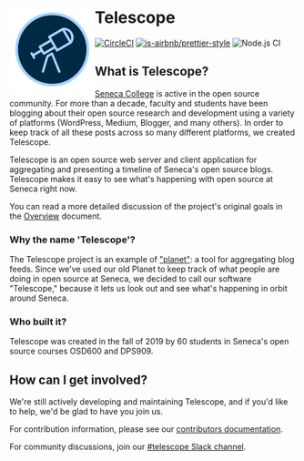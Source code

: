 # Telescope <img align="left" width="150" height="150" src=https://github.com/Seneca-CDOT/telescope/blob/master/src/frontend/next/public/logo.svg>

[![CircleCI](https://circleci.com/gh/Seneca-CDOT/telescope.svg?style=svg)](https://circleci.com/gh/Seneca-CDOT/telescope)
[![js-airbnb/prettier-style](https://img.shields.io/badge/code%20style-airbnb%2Fprettier-blue)](https://github.com/airbnb/javascript)
![Node.js CI](https://github.com/Seneca-CDOT/telescope/workflows/node-js-ci/badge.svg)

## What is Telescope?

[Seneca College](https://www.senecacollege.ca/home.html) is active in the open
source community. For more than a decade, faculty and students have been
blogging about their open source research and development using a variety of
platforms (WordPress, Medium, Blogger, and many others). In order to keep
track of all these posts across so many different platforms, we created Telescope.

Telescope is an open source web server and client application for aggregating
and presenting a timeline of Seneca's open source blogs. Telescope makes it easy
to see what's happening with open source at Seneca right now.

You can read a more detailed discussion of the project's original goals in
the [Overview](docs/overview.md) document.

### Why the name 'Telescope'?

The Telescope project is an example of ["planet"](<https://en.wikipedia.org/wiki/Planet_(software)>):
a tool for aggregating blog feeds. Since we've used our old Planet to keep track
of what people are doing in open source at Seneca, we decided to call our software
"Telescope," because it lets us look out and see what's happening in orbit around
Seneca.

### Who built it?

Telescope was created in the fall of 2019 by 60 students in Seneca's open source courses
OSD600 and DPS909.

## How can I get involved?

We're still actively developing and maintaining Telescope, and if you'd like to help,
we'd be glad to have you join us.

For contribution information, please see our [contributors documentation](docs/CONTRIBUTING.md).

For community discussions, join our [#telescope Slack channel](https://seneca-open-source.slack.com/archives/CS5DGCAE5).

